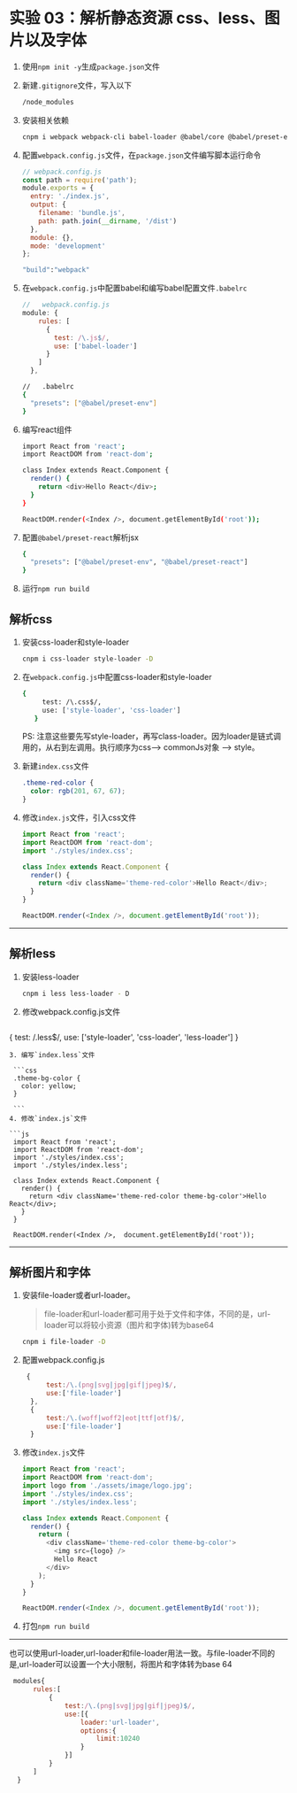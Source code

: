 # 实验 03：解析静态资源 css、less、图片以及字体

1. 使用`npm init -y`生成`package.json`文件

2. 新建`.gitignore`文件，写入以下

   ```sh
   /node_modules
   ```

3. 安装相关依赖

   ```sh
   cnpm i webpack webpack-cli babel-loader @babel/core @babel/preset-env @babel/preset-react react react-dom -D
   ```

4. 配置`webpack.config.js`文件，在`package.json`文件编写脚本运行命令

   ```js
   // webpack.config.js
   const path = require('path');
   module.exports = {
     entry: './index.js',
     output: {
       filename: 'bundle.js',
       path: path.join(__dirname, '/dist')
     },
     module: {},
     mode: 'development'
   };
   
   ```

   ```sh
   "build":"webpack"
   ```

5. 在`webpack.config.js`中配置babel和编写babel配置文件`.babelrc`

   ```js
   //	webpack.config.js 
   module: {
       rules: [
         {
           test: /\.js$/,
           use: ['babel-loader']
         }
       ]
     },
   ```

   ```sh
   //	.babelrc
   {
     "presets": ["@babel/preset-env"]
   }
   ```

6. 编写react组件

   ```sh
   import React from 'react';
   import ReactDOM from 'react-dom';
   
   class Index extends React.Component {
     render() {
       return <div>Hello React</div>;
     }
   }
   
   ReactDOM.render(<Index />, document.getElementById('root'));
   
   ```

7. 配置`@babel/preset-react`解析jsx

   ```sh
   {
     "presets": ["@babel/preset-env", "@babel/preset-react"]
   }
   ```

8. 运行`npm run build`

## 解析css

1. 安装css-loader和style-loader

   ```sh
   cnpm i css-loader style-loader -D
   ```

2. 在`webpack.config.js`中配置css-loader和style-loader
	  ```sh
    {
           test: /\.css$/,
           use: ['style-loader', 'css-loader']
         }
   ```
   
   PS: 注意这些要先写style-loader，再写class-loader。因为loader是链式调用的，从右到左调用。执行顺序为css--> commonJs对象 --> style。
   
3. 新建`index.css`文件

     ```css
     .theme-red-color {
       color: rgb(201, 67, 67);
     }
     
     ```
4. 修改`index.js`文件，引入css文件

   ```js
   import React from 'react';
   import ReactDOM from 'react-dom';
   import './styles/index.css';
   
   class Index extends React.Component {
     render() {
       return <div className='theme-red-color'>Hello React</div>;
     }
   }
   
   ReactDOM.render(<Index />, document.getElementById('root'));
   
   ```

   

--------------------

## 解析less

1. 安装less-loader

   ```sh
   cnpm i less less-loader - D
   ```

   

2. 修改webpack.config.js文件

   ```sh
 {
           test: /\.less$/,
           use: ['style-loader', 'css-loader', 'less-loader']
      }
   ```
3. 编写`index.less`文件
	
	```css
	.theme-bg-color {
      color: yellow;
    }

	```
4. 修改`index.js`文件 
   
   ```js
    import React from 'react';
    import ReactDOM from 'react-dom';
    import './styles/index.css';
    import './styles/index.less';

    class Index extends React.Component {
      render() {
        return <div className='theme-red-color theme-bg-color'>Hello React</div>;
      }
    }

    ReactDOM.render(<Index />,  document.getElementById('root'));

   ```
   
   
   

----------------

## 解析图片和字体

1. 安装file-loader或者url-loader。

   > file-loader和url-loader都可用于处于文件和字体，不同的是，url-loader可以将较小资源（图片和字体)转为base64

   ```sh
   cnpm i file-loader -D
   ```

2. 配置webpack.config.js

   ```js
    {
         test:/\.(png|svg|jpg|gif|jpeg)$/,
         use:['file-loader']
     },
     {
         test:/\.(woff|woff2|eot|ttf|otf)$/,
         use:['file-loader']
     }
   ```

3. 修改`index.js`文件

   ```js
   import React from 'react';
   import ReactDOM from 'react-dom';
   import logo from './assets/image/logo.jpg';
   import './styles/index.css';
   import './styles/index.less';
   
   class Index extends React.Component {
     render() {
       return (
         <div className='theme-red-color theme-bg-color'>
           <img src={logo} />
           Hello React
         </div>
       );
     }
   }
   
   ReactDOM.render(<Index />, document.getElementById('root'));
   ```

4. 打包`npm run build`

----------

也可以使用url-loader,url-loader和file-loader用法一致。与file-loader不同的是,url-loader可以设置一个大小限制，将图片和字体转为base 64

```js
 modules{
      rules:[
          {
              test:/\.(png|svg|jpg|gif|jpeg)$/,
              use:[{
                  loader:'url-loader',
                  options:{
                      limit:10240
                  }
              }]
          }
      ]
  }
```

